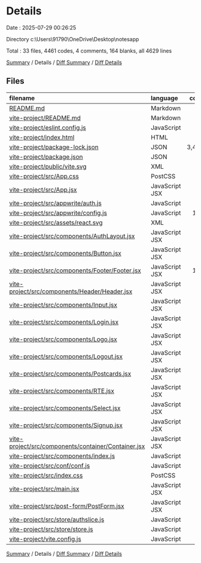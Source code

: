 # Details

Date : 2025-07-29 00:26:25

Directory c:\\Users\\91790\\OneDrive\\Desktop\\notesapp

Total : 33 files,  4461 codes, 4 comments, 164 blanks, all 4629 lines

[Summary](results.md) / Details / [Diff Summary](diff.md) / [Diff Details](diff-details.md)

## Files
| filename | language | code | comment | blank | total |
| :--- | :--- | ---: | ---: | ---: | ---: |
| [README.md](/README.md) | Markdown | 1 | 0 | 0 | 1 |
| [vite-project/README.md](/vite-project/README.md) | Markdown | 7 | 0 | 6 | 13 |
| [vite-project/eslint.config.js](/vite-project/eslint.config.js) | JavaScript | 32 | 0 | 2 | 34 |
| [vite-project/index.html](/vite-project/index.html) | HTML | 13 | 0 | 1 | 14 |
| [vite-project/package-lock.json](/vite-project/package-lock.json) | JSON | 3,442 | 0 | 1 | 3,443 |
| [vite-project/package.json](/vite-project/package.json) | JSON | 30 | 0 | 1 | 31 |
| [vite-project/public/vite.svg](/vite-project/public/vite.svg) | XML | 1 | 0 | 0 | 1 |
| [vite-project/src/App.css](/vite-project/src/App.css) | PostCSS | 38 | 0 | 6 | 44 |
| [vite-project/src/App.jsx](/vite-project/src/App.jsx) | JavaScript JSX | 35 | 0 | 6 | 41 |
| [vite-project/src/appwrite/auth.js](/vite-project/src/appwrite/auth.js) | JavaScript | 49 | 1 | 10 | 60 |
| [vite-project/src/appwrite/config.js](/vite-project/src/appwrite/config.js) | JavaScript | 118 | 1 | 19 | 138 |
| [vite-project/src/assets/react.svg](/vite-project/src/assets/react.svg) | XML | 1 | 0 | 0 | 1 |
| [vite-project/src/components/AuthLayout.jsx](/vite-project/src/components/AuthLayout.jsx) | JavaScript JSX | 18 | 1 | 5 | 24 |
| [vite-project/src/components/Button.jsx](/vite-project/src/components/Button.jsx) | JavaScript JSX | 15 | 0 | 4 | 19 |
| [vite-project/src/components/Footer/Footer.jsx](/vite-project/src/components/Footer/Footer.jsx) | JavaScript JSX | 141 | 0 | 2 | 143 |
| [vite-project/src/components/Header/Header.jsx](/vite-project/src/components/Header/Header.jsx) | JavaScript JSX | 61 | 0 | 8 | 69 |
| [vite-project/src/components/Input.jsx](/vite-project/src/components/Input.jsx) | JavaScript JSX | 22 | 0 | 2 | 24 |
| [vite-project/src/components/Login.jsx](/vite-project/src/components/Login.jsx) | JavaScript JSX | 78 | 0 | 12 | 90 |
| [vite-project/src/components/Logo.jsx](/vite-project/src/components/Logo.jsx) | JavaScript JSX | 7 | 0 | 3 | 10 |
| [vite-project/src/components/Logout.jsx](/vite-project/src/components/Logout.jsx) | JavaScript JSX | 14 | 0 | 6 | 20 |
| [vite-project/src/components/Postcards.jsx](/vite-project/src/components/Postcards.jsx) | JavaScript JSX | 14 | 0 | 8 | 22 |
| [vite-project/src/components/RTE.jsx](/vite-project/src/components/RTE.jsx) | JavaScript JSX | 48 | 0 | 2 | 50 |
| [vite-project/src/components/Select.jsx](/vite-project/src/components/Select.jsx) | JavaScript JSX | 23 | 0 | 4 | 27 |
| [vite-project/src/components/Signup.jsx](/vite-project/src/components/Signup.jsx) | JavaScript JSX | 81 | 0 | 18 | 99 |
| [vite-project/src/components/container/Container.jsx](/vite-project/src/components/container/Container.jsx) | JavaScript JSX | 5 | 0 | 4 | 9 |
| [vite-project/src/components/index.js](/vite-project/src/components/index.js) | JavaScript | 14 | 0 | 0 | 14 |
| [vite-project/src/conf/conf.js](/vite-project/src/conf/conf.js) | JavaScript | 8 | 0 | 3 | 11 |
| [vite-project/src/index.css](/vite-project/src/index.css) | PostCSS | 62 | 0 | 8 | 70 |
| [vite-project/src/main.jsx](/vite-project/src/main.jsx) | JavaScript JSX | 13 | 0 | 2 | 15 |
| [vite-project/src/post-form/PostForm.jsx](/vite-project/src/post-form/PostForm.jsx) | JavaScript JSX | 33 | 0 | 11 | 44 |
| [vite-project/src/store/authslice.js](/vite-project/src/store/authslice.js) | JavaScript | 21 | 0 | 4 | 25 |
| [vite-project/src/store/store.js](/vite-project/src/store/store.js) | JavaScript | 8 | 0 | 3 | 11 |
| [vite-project/vite.config.js](/vite-project/vite.config.js) | JavaScript | 8 | 1 | 3 | 12 |

[Summary](results.md) / Details / [Diff Summary](diff.md) / [Diff Details](diff-details.md)